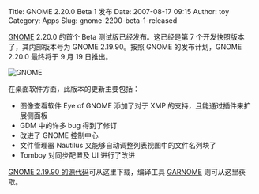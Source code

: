 Title: GNOME 2.20.0 Beta 1 发布
Date: 2007-08-17 09:15
Author: toy
Category: Apps
Slug: gnome-2200-beta-1-released

[GNOME](http://www.gnome.org/) 2.20.0 的首个 Beta
测试版已经发布。这已经是第 7 个开发快照版本了，其内部版本号为 GNOME
2.19.90。按照 GNOME 的发布计划，GNOME 2.20.0 最终将于 9 月 19 日推出。

![GNOME](http://i.linuxtoy.org/i/logo/gnome-apps.png)

在桌面软件方面，此版本的更新主要包括：

-   图像查看软件 Eye of GNOME 添加了对于 XMP
    的支持，且能通过插件来扩展侧面板
-   GDM 中的许多 bug 得到了修订
-   改进了 GNOME 控制中心
-   文件管理器 Nautilus 又能够自动调整列表视图中的文件名列块了
-   Tomboy 对同步配置及 UI 进行了改进

[GNOME 2.19.90
的源代码](http://ftp.gnome.org/pub/GNOME/desktop/2.19/2.19.90/sources/)可从这里下载，编译工具
[GARNOME](http://www.gnome.org/projects/garnome/) 则可从这里获取。
